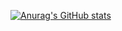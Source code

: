 [![Anurag's GitHub stats](https://github-readme-stats-five-wheat-19.vercel.app/api?username=anuraghazra)](https://github.com/anuraghazra/github-readme-stats)
